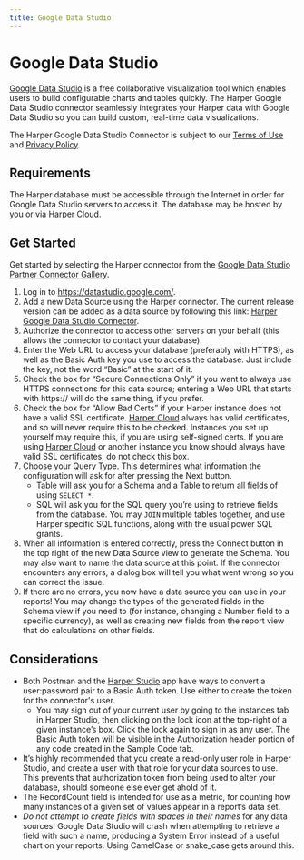 ```yaml
---
title: Google Data Studio
---
```


# Google Data Studio

[Google Data Studio](https://datastudio.google.com/) is a free collaborative visualization tool which enables users to build configurable charts and tables quickly. The Harper Google Data Studio connector seamlessly integrates your Harper data with Google Data Studio so you can build custom, real-time data visualizations.

The Harper Google Data Studio Connector is subject to our [Terms of Use](https://harperdb.io/legal/harperdb-cloud-terms-of-service/) and [Privacy Policy](https://harperdb.io/legal/privacy-policy/).

## Requirements

The Harper database must be accessible through the Internet in order for Google Data Studio servers to access it. The database may be hosted by you or via [Harper Cloud](../../deployments/harper-cloud/).

## Get Started

Get started by selecting the Harper connector from the [Google Data Studio Partner Connector Gallery](https://datastudio.google.com/u/0/datasources/create).

1. Log in to https://datastudio.google.com/.
1. Add a new Data Source using the Harper connector. The current release version can be added as a data source by following this link: [Harper Google Data Studio Connector](https://datastudio.google.com/datasources/create?connectorId=AKfycbxBKgF8FI5R42WVxO-QCOq7dmUys0HJrUJMkBQRoGnCasY60_VJeO3BhHJPvdd20-S76g).
1. Authorize the connector to access other servers on your behalf (this allows the connector to contact your database).
1. Enter the Web URL to access your database (preferably with HTTPS), as well as the Basic Auth key you use to access the database. Just include the key, not the word “Basic” at the start of it.
1. Check the box for “Secure Connections Only” if you want to always use HTTPS connections for this data source; entering a Web URL that starts with https:// will do the same thing, if you prefer.
1. Check the box for “Allow Bad Certs” if your Harper instance does not have a valid SSL certificate. [Harper Cloud](../../deployments/harper-cloud/) always has valid certificates, and so will never require this to be checked. Instances you set up yourself may require this, if you are using self-signed certs. If you are using [Harper Cloud](../../deployments/harper-cloud/) or another instance you know should always have valid SSL certificates, do not check this box.
1. Choose your Query Type. This determines what information the configuration will ask for after pressing the Next button.
   - Table will ask you for a Schema and a Table to return all fields of using `SELECT *`.
   - SQL will ask you for the SQL query you’re using to retrieve fields from the database. You may `JOIN` multiple tables together, and use Harper specific SQL functions, along with the usual power SQL grants.
1. When all information is entered correctly, press the Connect button in the top right of the new Data Source view to generate the Schema. You may also want to name the data source at this point. If the connector encounters any errors, a dialog box will tell you what went wrong so you can correct the issue.
1. If there are no errors, you now have a data source you can use in your reports! You may change the types of the generated fields in the Schema view if you need to (for instance, changing a Number field to a specific currency), as well as creating new fields from the report view that do calculations on other fields.

## Considerations

- Both Postman and the [Harper Studio](../../administration/harper-studio/) app have ways to convert a user:password pair to a Basic Auth token. Use either to create the token for the connector's user.
  - You may sign out of your current user by going to the instances tab in Harper Studio, then clicking on the lock icon at the top-right of a given instance’s box. Click the lock again to sign in as any user. The Basic Auth token will be visible in the Authorization header portion of any code created in the Sample Code tab.
- It’s highly recommended that you create a read-only user role in Harper Studio, and create a user with that role for your data sources to use. This prevents that authorization token from being used to alter your database, should someone else ever get ahold of it.
- The RecordCount field is intended for use as a metric, for counting how many instances of a given set of values appear in a report’s data set.
- _Do not attempt to create fields with spaces in their names_ for any data sources! Google Data Studio will crash when attempting to retrieve a field with such a name, producing a System Error instead of a useful chart on your reports. Using CamelCase or snake_case gets around this.
